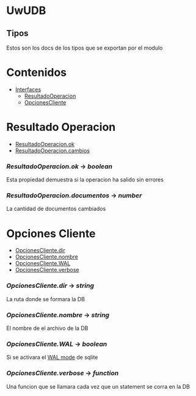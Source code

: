 # UwUDB
## Tipos
Estos son los docs de los tipos que se exportan por el modulo

# Contenidos
- [Interfaces](#resultado-operacion)
  - [ResultadoOperacion](#resultado-operacion)
  - [OpcionesCliente](#Opciones-Cliente)

# Resultado Operacion
- [ResultadoOperacion.ok](#resultadooperacionok---boolean)
- [ResultadoOperacion.cambios](#resultadooperacioncambios)

### *ResultadoOperacion.ok* -> _boolean_
Esta propiedad demuestra si la operacion ha salido sin errores

### *ResultadoOperacion.documentos* -> _number_
La cantidad de documentos cambiados

# Opciones Cliente
- [OpcionesCliente.dir](#OpcionesClientedir---string)
- [OpcionesCliente.nombre](#OpcionesClientenombre---string)
- [OpcionesCliente.WAL](#OpcionesClientewal---boolean)
- [OpcionesCliente.verbose](#OpcionesCliente---function)

### *OpcionesCliente.dir* -> _string_
La ruta donde se formara la DB

### *OpcionesCliente.nombre* -> _string_
El nombre de el archivo de la DB

### *OpcionesCliente.WAL* -> _boolean_
Si se activara el [WAL mode](https://sqlite.org/wal.html) de sqlite

### *OpcionesCliente.verbose* -> _function_
Una funcion que se llamara cada vez que un statement se corra en la DB
